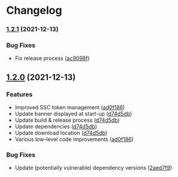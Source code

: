 # Changelog

### [1.2.1](https://www.github.com/fortify-ps/FortifySyncFoDToSSC/compare/v1.2.0...v1.2.1) (2021-12-13)


### Bug Fixes

* Fix release process ([ac9098f](https://www.github.com/fortify-ps/FortifySyncFoDToSSC/commit/ac9098f5e3a941fd1e560b3b54d0af447f5ae3e7))

## [1.2.0](https://www.github.com/fortify-ps/FortifySyncFoDToSSC/compare/v1.1.0...v1.2.0) (2021-12-13)


### Features

* Improved SSC token management ([ad0f186](https://www.github.com/fortify-ps/FortifySyncFoDToSSC/commit/ad0f1862e8a32225e354fd98a754ca26a33ddb4e))
* Update banner displayed at start-up ([d74d5db](https://www.github.com/fortify-ps/FortifySyncFoDToSSC/commit/d74d5dba90ffbc52781d8cb8beed12c0965ecc85))
* Update build & release process ([d74d5db](https://www.github.com/fortify-ps/FortifySyncFoDToSSC/commit/d74d5dba90ffbc52781d8cb8beed12c0965ecc85))
* Update dependencies ([d74d5db](https://www.github.com/fortify-ps/FortifySyncFoDToSSC/commit/d74d5dba90ffbc52781d8cb8beed12c0965ecc85))
* Update download location ([d74d5db](https://www.github.com/fortify-ps/FortifySyncFoDToSSC/commit/d74d5dba90ffbc52781d8cb8beed12c0965ecc85))
* Various low-level code improvements ([ad0f186](https://www.github.com/fortify-ps/FortifySyncFoDToSSC/commit/ad0f1862e8a32225e354fd98a754ca26a33ddb4e))


### Bug Fixes

* Update (potentially vulnerable) dependency versions ([2aed7f9](https://www.github.com/fortify-ps/FortifySyncFoDToSSC/commit/2aed7f9e8451327971762d7e915a92fd5bb2b1eb))
